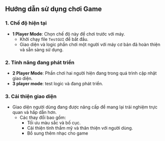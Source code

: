 ## Hướng dẫn sử dụng chơi Game

### 1. Chế độ hiện tại
- **1 Player Mode**: Chọn chế độ này để chơi trước với máy. 
  - Khởi chạy file `TestGUI` để bắt đầu.
  - Giao diện và logic phần chơi một người với máy cơ bản đã hoàn thiện và sẵn sàng sử dụng.

### 2. Tính năng đang phát triển
- **2 Player Mode**: Phần chơi hai người hiện đang trong quá trình cập nhật giao diện.
- **3 player mode**: test logic và đang phát triển.

### 3. Cải thiện giao diện
- Giao diện người dùng đang được nâng cấp để mang lại trải nghiệm trực quan và hấp dẫn hơn.
  - Các thay đổi bao gồm: 
    - Tối ưu màu sắc và bố cục.
    - Cải thiện tính thẩm mỹ và thân thiện với người dùng.
    - Bổ sung thêm nhạc cho game


